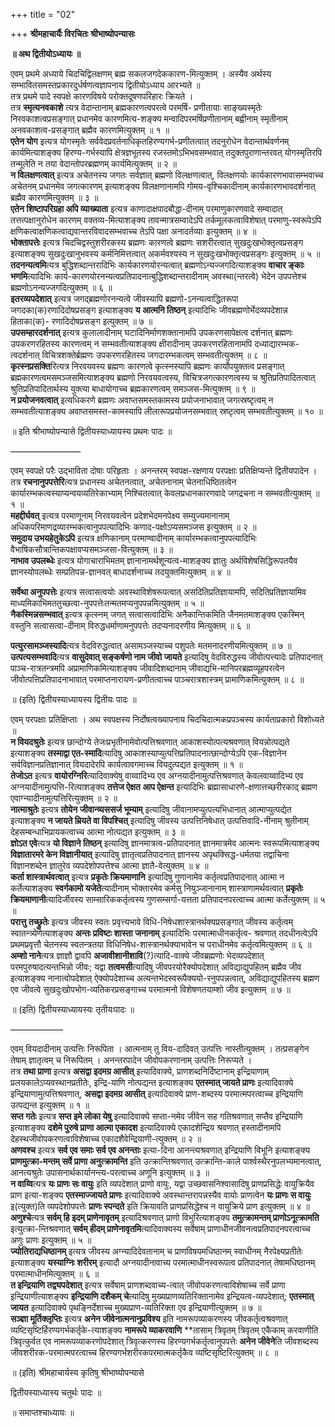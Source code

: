 +++
title = "02"

+++
**श्रीमहाचार्यैः विरचितः श्रीभाष्योपन्यासः**

**॥ अथ द्वितीयोऽध्यायः ॥**

 एवम् प्रथमे अध्याये चिदचिद्विलक्षणम् ब्रह्म सकलजगदेककारण-मित्युक्तम् । अस्यैव अर्थस्य
सम्भावितसमस्तप्रकारदुर्धर्षणत्वज्ञापनाय द्वितीयोऽध्याय आरभ्यते ॥  
तत्र प्रथमे पादे स्वपक्षे कारणविषये परोक्तदूषणपरिहारः क्रियते ।  
तत्र **स्मृत्यनवकाशे** त्यत्र वेदान्तानाम् ब्रह्मकारणत्वपरत्वे परमर्षि- प्रणीतायाः साङ्ख्यस्मृतेः निरवकाशत्वप्रसङ्गात् प्रधानमेव कारणमित्य-शङ्क्य मन्वादिपरमर्षिप्रणीतानाम् बह्वीनाम् स्मृतीनाम् अनवकाशत्व-प्रसङ्गात् ब्रह्मैव कारणमित्युक्तम् ॥ १ ॥  
**एतेन योग** इत्यत्र योगस्मृतेः सर्ववेदप्रवर्तनाधिकृतहिरण्यगर्भ-प्रणीतत्वात् तदनुरोधेन वेदान्तार्थवर्णनम् कार्यमित्याशङ्क्य हिरण्य-गर्भस्यापि क्षेत्रज्ञभूतस्य रजस्तमोऽभिभवसम्भवात् तदुक्तपुराणान्तरवत् योगस्मृतिरपि तन्मूलेति न तया वेदान्तोपरब्रह्मणम् कार्यमित्युक्तम् ॥ २ ॥  
**न विलक्षणत्वात्** इत्यत्र अचेतनस्य जगतः सर्वज्ञात् ब्रह्मणो विलक्षणत्वात्, विलक्षणयोः कार्यकारणभावासम्भवाच्च अचेतनम् प्रधानमेव जगत्कारणम् इत्याशङ्क्य विलक्षणानामपि गोमय-वृश्चिकादीनाम् कार्यकारणभावदर्शनात् ब्रह्मैव कारणमित्युक्तम् ॥ ३ ॥  
**एतेन शिष्टापरिग्रहा अपि व्याख्याता** इत्यत्र काणादाक्षपादबौद्धा-दीनाम् परमाणुकारणवादे सम्वादात् तत्तत्पक्षानुरोधेन कारणम् वक्तव्य-मित्याशङ्क्य तावन्मात्रसम्वादेऽपि तर्कमूलकत्वाविशेषात् परमाणु-स्वरूपेऽपि क्षणिकत्वाक्षणिकत्वाद्यवान्तरविवादसम्भवाच्च तेऽपि पक्षा अनादर्तव्याः इत्युक्तम् ॥ ४ ॥  
**भोक्तापत्तेः** इत्यत्र चिदचिद्वस्तुशरीरकस्य ब्रह्मणः कारणत्वे ब्रह्मणः सशरीरत्वात् सुखदुःखभोक्तृत्वप्रसङ्ग इत्याशङ्क्य सुखदुःखानुभवस्य कर्मनिमित्तत्वात् अकर्मवश्यस्य न सुखदुःखभोक्तृत्वप्रसङ्गः इत्युक्तम् ॥ ५ ॥  
**तदनन्यत्वमि**त्यत्र बुद्धिशब्दान्तरादिभिः कार्यकारणयोरन्यत्वात् ब्रह्मणोऽन्यज्जगदित्याशङ्क्य **वाचार ङ्काः भणमि**त्यादिभिः कार्य-कारणयोरनन्यत्वप्रतिपादनात्बुद्धिशब्दान्तरादीनाम् अवस्था(न्तरत्वे) भेदेन उपपत्तेश्च ब्रह्मणोऽनन्यज्जगदित्युक्तम् ॥ ६ ॥  
**इतरव्यपदेशात्** इत्यत्र जगद्ब्रह्मणोरनन्यत्वे जीवस्यापि ब्रह्मणो-ऽनन्यत्वाद्धितरूपा जगदका(क)रणादिदोषप्रसङ्ग इत्याशङ्क्य **य आत्मनि तिष्ठन्** इत्यादिभिः जीवब्रह्मणोर्भेदव्यपदेशान्न हिताका(क)- रणादिदोषप्रसङ्ग इत्युक्तम् ॥ ७ ॥  
**उपसम्हारदर्शनात्** इत्यत्र कुलालादीनाम् घटादिनिर्माणशक्तानामपि उपकरणसापेक्षत्व दर्शनात् ब्रह्मणः उपकरणरहितस्य कारणत्वम् न सम्भवतीत्याशङ्क्य क्षीरादीनाम् उपकरणरहितानामपि दध्याद्यारम्भक-त्वदर्शनात् विचित्रशक्तेर्ब्रह्मणः उपकरणरहितस्य जगदारम्भकत्वम् सम्भवतीत्युक्तम् ॥ ८ ॥  
**कृत्स्नप्रसक्ति**रित्यत्र निरवयवस्य ब्रह्मणः कारणत्वे कृत्स्नस्यापि ब्रह्मणः कार्योपयुक्तत्व प्रसङ्गात् ब्रह्मकारणत्वमसमञ्जसमित्याशङ्क्य ब्रह्मणो निरवयवत्वस्य, विचित्रजगत्कारणत्वस्य च श्रुतिप्रतिपादितत्वात् श्रुतिप्रतिपादितार्थस्य युक्त्या बाधायोगाच्च ब्रह्मकारणत्वम् समञ्जस-मित्युक्तम् ॥ ९ ॥  
**न प्रयोजनवत्वात्** इत्यधिकरणे ब्रह्मणः अवाप्तसमस्तकामस्य प्रयोजनाभावात् जगत्स्रष्टृत्वम् न सम्भवतीत्याशङ्क्य अवाप्तसमस्त-कामस्यापि लीलारूपप्रयोजनसम्भवात् स्रष्टृत्वम् सम्भवतीत्युक्तम् ॥ १० ॥

॥ इति श्रीभाष्योपन्यासे द्वितीयस्याध्यायस्य प्रथमः पादः ॥

————————

एवम् स्वपक्षे परैः उद्भाविता दोषाः परिहृताः । अनन्तरम् स्वपक्ष-रक्षणाय परपक्षाः प्रतिक्षिप्यन्ते द्वितीयपादेन ।  
तत्र **रचनानुपपत्तेरि**त्यत्र प्रधानस्य अचेतनत्वात्, अचेतनानाम् चेतनाधिष्ठितत्वेन कार्यारम्भकत्वस्याप्यन्वयव्यतिरेकाभ्याम् निश्चितत्वात् केवलप्रधानकारणवादे जगद्रचना न सम्भवतीत्युक्तम् ॥ १ ॥  
**महद्दीर्घवत्** इत्यत्र परमाणूनाम् निरवयवत्वेन प्रदेशभेदमनपेक्ष्य सम्युज्यमानानाम् अधिकपरिमाणद्रव्यारम्भकत्वानुपपत्यादिभिः कणाद-पक्षोऽप्यसमञ्जस इत्युक्तम् ॥ २ ॥  
**समुदाय उभयहेतुकेऽपि** इत्यत्र क्षणिकानाम् परमाण्वादीनाम् कार्यारम्भकत्वानुपपत्यादिभिः वैभाषिकसौत्रान्तिकपक्षावप्यसमञ्जसा-वित्युक्तम् ॥ ३ ॥  
**नाभाव उपलब्धेः** इत्यत्र योगाचाराभिमतम् ज्ञानानामर्थशून्यत्व-माशङ्क्य ज्ञातुः अर्थविशेषसिद्धिरूपतयैव ज्ञानस्योपलब्धेः सम्प्रतिपन्न-ज्ञानवत् बाधादर्शनाच्च तदयुक्तमित्युक्तम् ॥ ४ ॥

**सर्वेथा अनुपपत्तेः** इत्यत्र सत्वासत्वयोः अवस्थाविशेषरूपत्वात् असदितिप्रतिज्ञायामपि, सदितिप्रतिज्ञायामिव माध्यमिकाभिमततुच्छत्वा-नुपपत्तेःतन्मतमप्यनुपपन्नमित्युक्तम् ॥ ५ ॥  
**नैकस्मिन्नसम्भवात्** इत्यत्र कृत्स्नम् जगत् सत्वासत्वादिभिः अनैकान्तिकमिति जैनमतमाशङ्क्य एकस्मिन् वस्तुनि सत्वासत्वा-दीनाम् विरुद्धधर्माणामनुपपत्तेः तदप्यनादरणीय मित्युक्तम् ॥ ६ ॥

**पत्युरसामञ्जस्यादि**त्यत्र वेदविरुद्धत्वात् असामञ्जस्याच्च पशुपतेः मतमनादरणीयमित्युक्तम् ॥ ७ ॥  
**उत्पत्यसम्भवादि**त्यत्र **वासुदेवात् सङ्कर्षणो नाम जीवो जायते** इत्यादिषु वेदविरुद्धस्य जीवोत्पत्त्यादेः प्रतिपादनात् पाञ्च-रात्रतन्त्रमपि अप्रामाणिकमित्याशङ्क्य जीवादिशब्दानाम् जीवाद्यभि-मानिपरब्रह्मव्यूहपरत्वेन जीवोत्पत्तिप्रतिपादनाभावात् परमाप्तनारायण-प्रणीतत्वाच्च पाञ्चरात्रशास्त्रम् प्रामाणिकमित्युक्तम् ॥ ८ ॥

॥ (इति) द्वितीयस्याध्यायस्य द्वितीयः पादः ॥

एवम् परपक्षाः प्रतिक्षिप्ताः । अथ स्वपक्षस्य निर्दोषत्वख्यापनाय चिदचिदात्मकप्रपञ्चस्य कार्यताप्रकारो विशोध्यते ॥  
**न वियदश्रुतेः** इत्यत्र छान्दोग्ये तेजःप्रभृतीनामेवोत्पत्तिश्रवणात् आकाशस्योत्पत्यश्रवणात् वियन्नोत्पद्यते इत्याशङ्क्य **तस्माद्वा एत-स्मादि**त्यादिषु आकाशस्याप्युत्पत्तिप्रतिपादनात्छान्दोग्येऽपि एक-विज्ञानेन सर्वविज्ञानप्रतिज्ञानात् वियदादेरपि कार्यत्वावगमाच्च वियदुत्पद्यत इत्युक्तम् ॥ १ ॥  
**तेजोऽत** इत्यत्र **वायोरग्निरि**त्यादिवाक्येषु वाय्वादिभ्य एव अग्नयादीनामुत्पत्तिश्रवणात् केवलवाय्वादिभ्य एव अग्नयादीनामुत्पत्ति-रित्याशङ्क्य **तत्तेज ऐक्षत** **आप ऐक्षन्त** इत्यादिभिः ब्रह्मासाधारणे-क्षणात्तच्छरीरकाद् ब्रह्मण एवाग्न्यादीनामुत्पत्तिरित्युक्तम् ॥ २ ॥  
**नात्माश्रुतेः** इत्यत्र **तोयेन जीवान्व्यससर्ज भूम्याम्** इत्यादिषु जीवानामप्युत्पत्यभिधानात् आत्माप्युत्पद्येत इत्याशङ्क्य **न जायते म्रियते वा विपश्चित्** इत्यादिषु जीवस्य उत्पत्तिनिषेधात् उत्पत्तिवादि-नीनाम् श्रुतीनाम् देहसम्बन्धाभिप्रायकत्वाच्च आत्मा नोत्पद्यत इत्युक्तम् ॥ ३ ॥  
**ज्ञोऽत एवे**त्यत्र **यो विज्ञाने तिष्ठन्** इत्यादिषु ज्ञानमात्रत्व-प्रतिपादनात् ज्ञानमात्रमेव आत्मनः स्वरूपमित्याशङ्क्य **विज्ञातारमरे केन विज्ञानीयात्** इत्यादिषु ज्ञातृत्वप्रतिपादनात् ज्ञानस्य अपृथक्सिद्ध-धर्मतया तद्वाचिना विज्ञानशब्देन ज्ञातुरेव व्यपदेशोपपत्तेश्च आत्मा ज्ञातै-वेत्युक्तम् ॥ ४ ॥  
**कर्ता शास्त्रार्थवत्वात्** इत्यत्र **प्रकृतेः क्रियमाणानि** इत्यादिषु गुणानामेव कर्तृत्वप्रतिपादनात् आत्मा न कर्तेत्याशङ्क्य **स्वर्गकामो यजेते**त्यादीनाम् भोक्तारमेव कर्मसु नियुञ्जानानाम् शास्त्राणामर्थवत्वात् **प्रकृतेः क्रियमाणानी**त्यादिर्जीवस्य साम्सारिककर्तृत्वस्य गुणसम्सर्गा-यत्तता प्रतिपादनपरत्वाच्च आत्मा कर्तेत्युक्तम् ॥ ५ ॥  
**परात्तु तच्छ्रुतेः** इत्यत्र जीवस्य स्वतः प्रवृत्त्यभावे विधि-निषेधशास्त्रानर्थक्यप्रसङ्गात् जीवस्य कर्तृत्वम् स्वातन्त्र्येणेत्याशङ्क्य **अन्तः प्रविष्टः शास्ता जनानाम्** इत्यादिभिः परमात्माधीनकर्तृत्व- श्रवणात् तदधीनत्वेऽपि प्रथमप्रवृत्तौ चेतनस्य स्वतन्त्रतया विधिनिषेध-शास्त्रानर्थक्याभावेन च पराधीनमेव कर्तृत्वमित्युक्तम् ॥ ६ ॥  
**अम्शो नाने**त्यत्र ज्ञाज्ञौ द्वावपि **अजावीशानीशावि**(?)त्यादि-वाक्ये जीवब्रह्मणोः भेदव्यपदेशात् परमपुरुषादत्यन्तभिन्नो जीवः; यद्वा **तत्वमसी**त्यादिषु जीवपरयोरैक्योपदेशात् अविद्याद्युपहितम् ब्रह्मैव जीव इत्याशङ्क्य नानात्वोपदेशात् ऐक्योपदेशाच्च अत्यन्तभेदस्वरूपैक्ययो-रनुपपन्नत्वात्, अविद्याद्युपहितस्य ब्रह्मण एव जीवत्वे सुखदुःखोपभोग-व्यतिकरप्रसङ्गाच्च परमात्मनो विशेषणतयाम्शो जीव इत्युक्तम् ॥ ७ ॥

॥ (इति) द्वितीयस्याध्यायस्यः तृतीयःपादः ॥

——————

एवम् वियदादीनाम् उत्पत्तिः निरूपिता । आत्मनाम् तु विय-दादिवत् उत्पत्तिः नास्तीत्युक्तम् । तत्प्रसङ्गेन तेषाम् ज्ञातृत्वम् च निरूपितम् । अनन्तरपादेन जीवोपकरणानाम् उत्पत्तिः निरूप्यते ।  
तत्र **तथा प्राणा** इत्यत्र **असद्वा इदमग्र आसीत्** इत्यादिवाक्ये, प्राणशब्दनिर्दिष्टानाम् इन्द्रियाणाम् प्रलयकालेऽप्यवस्थानप्रतीतेः, इन्द्रि-याणि नोत्पद्यन्त इत्याशङ्क्य **एतस्मात् जायते प्राणः** इत्यादिवाक्ये इन्द्रियाणामुत्पत्तिश्रवणात्, **असद्वा इदमग्र आसीत्** इत्यादिवाक्ये प्राण-शब्दस्य परमात्मपरत्वाच्च इन्द्रियाणि उत्पद्यन्त इत्युक्तम् ॥ १ ॥  
**सप्त गतेः** इत्यत्र **सप्त इमे लोका येषु** इत्यादिवाक्ये सप्ता-नमेव जीवेन सह गतिश्रवणात् सप्तैव इन्द्रियाणि इत्याशङ्क्य **दशेमे पुरुषे प्राणा आत्मा एकादश** इत्यादिवाक्ये एकादशेन्द्रिय श्रवणात् हस्तादीनामपि देहस्थजीवोपकरणत्वाविशेषाच्च एकादशैवेन्द्रियाणी-त्युक्तम् ॥ २ ॥  
**अणवश्च** इत्यत्र **सर्व एव समाः सर्व एव अनन्ताः** इत्या-दिना आनन्त्यश्रवणात् इन्द्रियाणि विभूनि इत्याशङ्क्य **प्राणमुत्क्रा-मन्तम् सर्वे प्राणा अनुत्क्रामन्ति** इति उत्क्रान्तिश्रवणात् उत्क्रान्ति-काले पार्श्वस्थैरनुपलभ्यमानत्वात्, आनत्यश्रुतेः उपासनार्थकार्यानन्त्य-परत्वाच्च अणूनि इत्युक्तम् ॥ ३ ॥  
**न वाय्वि**त्यत्र **यः प्राणः सः वायुः** इति व्यपदेशात् प्राणो वायुः, यद्वा उच्छवासनिश्वासादिषु प्राणप्रसिद्धेः वायुक्रियैव प्राण इत्या-शङ्क्य **एतस्माज्जायते प्राणः** इत्यादिवाक्ये अवस्थान्तरापन्नस्यैव वायोः प्राणत्वेन **यः प्राणः स वायुः** इ(त्युक्त)ति व्यपदेशोपपत्तेः **प्राणः स्पन्दते** इति क्रियावति प्राणप्रसिद्धेश्च न वायुक्रिये प्राण इत्युक्तम् ॥ ४ ॥  
**अणुश्चे**त्यत्र **सर्वम् हि इदम् प्राणेनावृतम्** इत्यादिश्रवणात् प्राणो विभुरित्याशङ्क्य **तमुत्क्रामन्तम् प्राणोऽनूत्क्रामति** इत्युत्क्रा-न्तिश्रवणात् **सर्वम् हीदम् प्राणेनावृतमि**त्यादिवाक्यस्य सर्वेषाम् प्राणाधीनजीवनत्वप्रतिपादनपरत्वाच्च अणुः प्राणः इत्युक्तम् ॥ ५ ॥  
**ज्योतिराद्यधिष्ठानम्** इत्यत्र जीवस्य अग्न्यादिदेवतानाम् च प्राणविषयमधिष्ठानम् स्वाधीनम् नैरपेक्ष्यप्रतीतेः इत्याशङ्क्य **यस्याग्निः शरीरम्** इत्यादौ अग्नयादीनावाच्य परमात्माधीनस्वरूपत्व प्रतिपादनात् तेषामधिष्ठानम् परमात्माधीनमित्युक्तम् ॥ ६ ॥  
**त इन्द्रियाणि तद्व्यपदेशात्** इत्यत्र सर्वेषाम् प्राणशब्दवाच्य-त्वात् जीवोपकरणत्वाविशेषाच्च सर्वे प्राणा इन्द्रियाणीत्याशङ्क्य **इन्द्रियाणि दशैकम् चे**त्यादिषु मुख्यप्राणव्यतिरिक्तानामेव इन्द्रियत्व-व्यपदेशात्; **एतस्मात् जायत** इत्यादिवाक्ये पृथङ्निर्देशाच्च मुख्यप्राण-व्यतिरिक्ता एव इन्द्रियाणीत्युक्तम् ॥ ७ ॥  
**सञ्ज्ञा मूर्तिक्लृप्तिः** इत्यत्र **अनेन जीवेनात्मनानुप्रविश्य** इति नामरूपव्याकरणस्य जीवकर्तृत्वश्रवणात् व्यष्टिसृष्टिर्हिरण्यगर्भकर्तृके-त्याशङ्क्य **नामरूपे व्याकरवाणि** **तासाम् त्रिवृतम् त्रिवृतम् एकैकाम् करवाणीति त्रिवृत्कुर्वत एव नामरूपव्याकरणोपदेशात् त्रिवृत्करणस्य हिरण्यगर्भकर्तृत्वानुपपत्तेः **अनेन जीवेने**ति जीवशब्दस्य जीवशरीरक-परमात्मपरत्वाच्च हिरण्यगर्भशरीरकपरमात्मकर्तृकैव व्यष्टिसृष्टिरित्युक्तम् ॥ ८ ॥

॥ (इति) श्रीमहाचार्यस्य कृतिषु श्रीभाष्योपन्यासे

द्वितीयस्याध्यास्य चतुर्थः पादः ॥

॥ समाप्तश्चाध्यायः ॥
